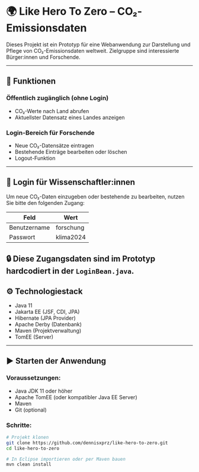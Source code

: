 # 🌍 Like Hero To Zero – CO₂-Emissionsdaten

Dieses Projekt ist ein Prototyp für eine Webanwendung zur Darstellung und Pflege von CO₂-Emissionsdaten weltweit. Zielgruppe sind interessierte Bürger:innen und Forschende.

---

## 🔎 Funktionen

### Öffentlich zugänglich (ohne Login)
- CO₂-Werte nach Land abrufen
- Aktuellster Datensatz eines Landes anzeigen

### Login-Bereich für Forschende
- Neue CO₂-Datensätze eintragen
- Bestehende Einträge bearbeiten oder löschen
- Logout-Funktion

---
## 🔐 Login für Wissenschaftler:innen

Um neue CO₂-Daten einzugeben oder bestehende zu bearbeiten, nutzen Sie bitte den folgenden Zugang:

| Feld         | Wert         |
|--------------|--------------|
| Benutzername | forschung    |
| Passwort     | klima2024    |

🔒 Diese Zugangsdaten sind im Prototyp hardcodiert in der `LoginBean.java`.
---

## ⚙️ Technologiestack

- Java 11
- Jakarta EE (JSF, CDI, JPA)
- Hibernate (JPA Provider)
- Apache Derby (Datenbank)
- Maven (Projektverwaltung)
- TomEE (Server)

---

## ▶️ Starten der Anwendung

### Voraussetzungen:
- Java JDK 11 oder höher
- Apache TomEE (oder kompatibler Java EE Server)
- Maven
- Git (optional)

### Schritte:
```bash
# Projekt klonen
git clone https://github.com/dennisxprz/like-hero-to-zero.git
cd like-hero-to-zero

# In Eclipse importieren oder per Maven bauen
mvn clean install
